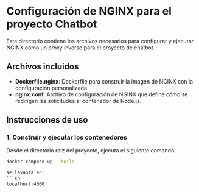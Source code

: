 # Configuración de NGINX para el proyecto Chatbot

Este directorio contiene los archivos necesarios para configurar y ejecutar NGINX como un proxy inverso para el proyecto de chatbot.

## Archivos incluidos

- **Dockerfile.nginx**: Dockerfile para construir la imagen de NGINX con la configuración personalizada.
- **nginx.conf**: Archivo de configuración de NGINX que define cómo se redirigen las solicitudes al contenedor de Node.js.

## Instrucciones de uso

### 1. Construir y ejecutar los contenedores

Desde el directorio raíz del proyecto, ejecuta el siguiente comando:

```bash
docker-compose up --build

se levanta en:
```sh
localhost:4000
```

